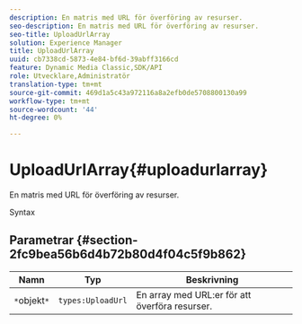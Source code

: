 ```yaml
---
description: En matris med URL för överföring av resurser.
seo-description: En matris med URL för överföring av resurser.
seo-title: UploadUrlArray
solution: Experience Manager
title: UploadUrlArray
uuid: cb7338cd-5873-4e84-bf6d-39abff3166cd
feature: Dynamic Media Classic,SDK/API
role: Utvecklare,Administratör
translation-type: tm+mt
source-git-commit: 469d1a5c43a972116a8a2efb0de5708800130a99
workflow-type: tm+mt
source-wordcount: '44'
ht-degree: 0%

---
```



# UploadUrlArray{#uploadurlarray}

En matris med URL för överföring av resurser.

Syntax

## Parametrar {#section-2fc9bea56b6d4b72b80d4f04c5f9b862}

| Namn | Typ | Beskrivning |
|---|---|---|
| `*`objekt`*` | `types:UploadUrl` | En array med URL:er för att överföra resurser. |

